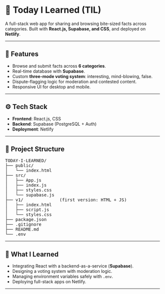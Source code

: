 <h1>📘 Today I Learned (TIL)</h1>

<p>
A full-stack web app for sharing and browsing bite-sized facts across categories.  
Built with <b>React.js, Supabase, and CSS</b>, and deployed on <b>Netlify</b>.
</p>

<hr>

<h2>🎯 Features</h2>
<ul>
  <li>Browse and submit facts across <b>6 categories</b>.</li>
  <li>Real-time database with <b>Supabase</b>.</li>
  <li>Custom <b>three-mode voting system</b>: interesting, mind-blowing, false.</li>
  <li>Dispute-flagging logic for moderation and contested content.</li>
  <li>Responsive UI for desktop and mobile.</li>
</ul>

<hr>

<h2>⚙️ Tech Stack</h2>
<ul>
  <li><b>Frontend</b>: React.js, CSS</li>
  <li><b>Backend</b>: Supabase (PostgreSQL + Auth)</li>
  <li><b>Deployment</b>: Netlify</li>
</ul>

<hr>

<h2>📂 Project Structure</h2>
<pre>
TODAY-I-LEARNED/
├── public/
│   └── index.html
├── src/
│   ├── App.js
│   ├── index.js
│   ├── styles.css
│   └── supabase.js
├── v1/              (first version: HTML + JS)
│   ├── index.html
│   ├── script.js
│   └── styles.css
├── package.json
├── .gitignore
├── README.md
└── .env  
</pre>

<hr>


<h2>📘 What I Learned</h2>
<ul>
  <li>Integrating React with a backend-as-a-service (<b>Supabase</b>).</li>
  <li>Designing a voting system with moderation logic.</li>
  <li>Managing environment variables safely with <code>.env</code>.</li>
  <li>Deploying full-stack apps on Netlify.</li>
</ul>

<hr>
